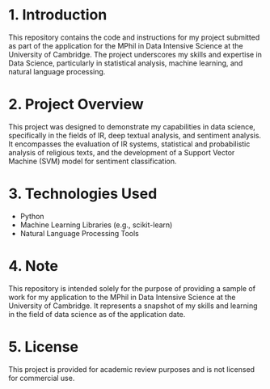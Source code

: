 # **1. Introduction**
This repository contains the code and instructions for my project submitted as part of the application for the MPhil in Data Intensive Science at the University of Cambridge. The project underscores my skills and expertise in Data Science, particularly in statistical analysis, machine learning, and natural language processing.

# **2. Project Overview**
This project was designed to demonstrate my capabilities in data science, specifically in the fields of IR, deep textual analysis, and sentiment analysis. It encompasses the evaluation of IR systems, statistical and probabilistic analysis of religious texts, and the development of a Support Vector Machine (SVM) model for sentiment classification.

# **3. Technologies Used**
- Python
- Machine Learning Libraries (e.g., scikit-learn)
- Natural Language Processing Tools

# **4. Note**
This repository is intended solely for the purpose of providing a sample of work for my application to the MPhil in Data Intensive Science at the University of Cambridge. It represents a snapshot of my skills and learning in the field of data science as of the application date.

# **5. License**
This project is provided for academic review purposes and is not licensed for commercial use.
